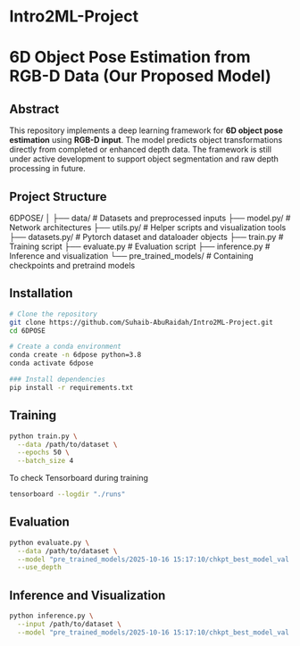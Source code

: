 # Intro2ML-Project

# 6D Object Pose Estimation from RGB-D Data (Our Proposed Model)

## Abstract
This repository implements a deep learning framework for **6D object pose estimation** using **RGB-D input**. The model predicts object transformations directly from completed or enhanced depth data. The framework is still under active development to support object segmentation and raw depth processing in future.

## Project Structure

6DPOSE/
│
├── data/ # Datasets and preprocessed inputs
├── model.py/ # Network architectures
├── utils.py/ # Helper scripts and visualization tools
├── datasets.py/ # Pytorch dataset and dataloader objects
├── train.py # Training script
├── evaluate.py # Evaluation script
├── inference.py # Inference and visualization
└── pre_trained_models/ # Containing checkpoints and pretraind models

## Installation
```bash
# Clone the repository
git clone https://github.com/Suhaib-AbuRaidah/Intro2ML-Project.git
cd 6DPOSE

# Create a conda environment
conda create -n 6dpose python=3.8
conda activate 6dpose

### Install dependencies
pip install -r requirements.txt
```
## Training
```bash
python train.py \
  --data /path/to/dataset \
  --epochs 50 \
  --batch_size 4
```
To check Tensorboard during training
``` bash
tensorboard --logdir "./runs"
```
## Evaluation
```bash
python evaluate.py \
  --data /path/to/dataset \
  --model "pre_trained_models/2025-10-16 15:17:10/chkpt_best_model_val.pth"\
  --use_depth
```
## Inference and Visualization
``` bash
python inference.py \
  --input /path/to/dataset \
  --model "pre_trained_models/2025-10-16 15:17:10/chkpt_best_model_val.pth" \
```

